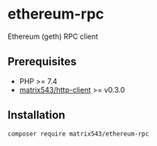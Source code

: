 # ethereum-rpc

Ethereum (geth) RPC client

## Prerequisites

* PHP >= 7.4
* [matrix543/http-client](https://github.com/matrix543/http-client) >= v0.3.0

## Installation

`composer require matrix543/ethereum-rpc`
